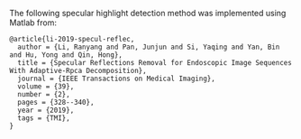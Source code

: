 The following specular highlight detection method was implemented using Matlab from:

```text
@article{li-2019-specul-reflec,
  author = {Li, Ranyang and Pan, Junjun and Si, Yaqing and Yan, Bin and Hu, Yong and Qin, Hong},
  title = {Specular Reflections Removal for Endoscopic Image Sequences With Adaptive-Rpca Decomposition},
  journal = {IEEE Transactions on Medical Imaging},
  volume = {39},
  number = {2},
  pages = {328--340},
  year = {2019},
  tags = {TMI},
}
```
